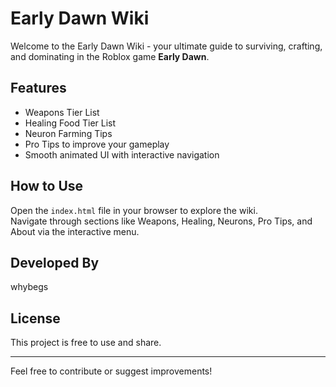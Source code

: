 # Early Dawn Wiki

Welcome to the Early Dawn Wiki - your ultimate guide to surviving, crafting, and dominating in the Roblox game **Early Dawn**.

## Features

- Weapons Tier List  
- Healing Food Tier List  
- Neuron Farming Tips  
- Pro Tips to improve your gameplay  
- Smooth animated UI with interactive navigation  

## How to Use

Open the `index.html` file in your browser to explore the wiki.  
Navigate through sections like Weapons, Healing, Neurons, Pro Tips, and About via the interactive menu.

## Developed By

whybegs

## License

This project is free to use and share.

---

Feel free to contribute or suggest improvements!
